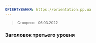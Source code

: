 ```yaml
---
ОРІЄНТУВАННЯ: https://orientation.pp.ua
---
```

> <small>Створено - 06.03.2022</small>

### Заголовок третьего уровня ###

